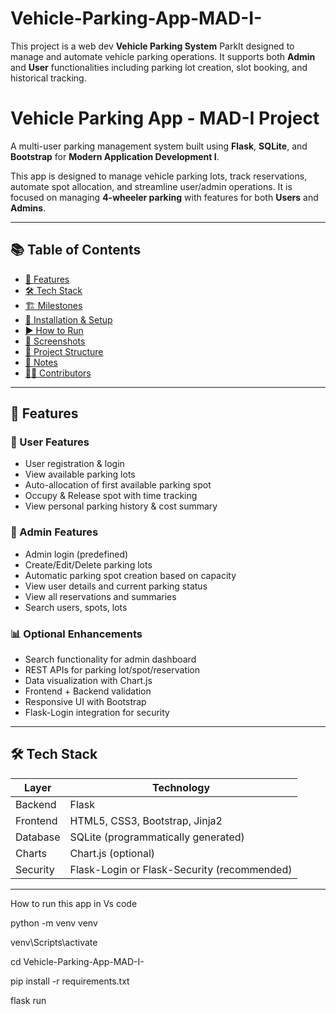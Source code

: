 # Vehicle-Parking-App-MAD-I-
This project is a web dev **Vehicle Parking System**  ParkIt designed to manage and automate vehicle parking operations. It supports both **Admin** and **User** functionalities including parking lot creation, slot booking, and historical tracking.

#  Vehicle Parking App - MAD-I Project

A multi-user parking management system built using **Flask**, **SQLite**, and **Bootstrap** for **Modern Application Development I**.

This app is designed to manage vehicle parking lots, track reservations, automate spot allocation, and streamline user/admin operations. It is focused on managing **4-wheeler parking** with features for both **Users** and **Admins**.

---

## 📚 Table of Contents

- [🧩 Features](#-features)
- [🛠️ Tech Stack](#-tech-stack)
- [🏗️ Milestones](#-milestones)
- [🚀 Installation & Setup](#-installation--setup)
- [▶️ How to Run](#️-how-to-run)
- [📸 Screenshots](#-screenshots)
- [📁 Project Structure](#-project-structure)
- [📌 Notes](#-notes)
- [🧑‍💻 Contributors](#-contributors)

---

## 🧩 Features

### 👤 User Features
- User registration & login
- View available parking lots
- Auto-allocation of first available parking spot
- Occupy & Release spot with time tracking
- View personal parking history & cost summary

### 🔐 Admin Features
- Admin login (predefined)
- Create/Edit/Delete parking lots
- Automatic parking spot creation based on capacity
- View user details and current parking status
- View all reservations and summaries
- Search users, spots, lots

### 📊 Optional Enhancements
- Search functionality for admin dashboard
- REST APIs for parking lot/spot/reservation
- Data visualization with Chart.js
- Frontend + Backend validation
- Responsive UI with Bootstrap
- Flask-Login integration for security

---

## 🛠️ Tech Stack

| Layer         | Technology       |
|---------------|------------------|
| Backend       | Flask            |
| Frontend      | HTML5, CSS3, Bootstrap, Jinja2 |
| Database      | SQLite (programmatically generated) |
| Charts        | Chart.js (optional) |
| Security      | Flask-Login or Flask-Security (recommended) |

---

How to run this app in Vs code 

python -m venv venv

venv\Scripts\activate

cd  Vehicle-Parking-App-MAD-I-


pip install -r requirements.txt


flask run